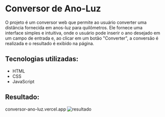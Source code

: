 # Conversor de Ano-Luz

O projeto é um conversor web que permite ao usuário converter uma distância fornecida em anos-luz para quilômetros. Ele fornece uma interface simples e intuitiva, onde o usuário pode inserir o ano desejado em um campo de entrada e, ao clicar em um botão "Converter", a conversão é realizada e o resultado é exibido na página.

## Tecnologias utilizadas:
- HTML
- CSS
- JavaScript

## Resultado:
conversor-ano-luz.vercel.app
![resultado](https://github.com/lluanagabrieli/ConversorAnoLuz/assets/85240091/69b2457f-a23e-465d-8d2d-b5cb01a20579)
